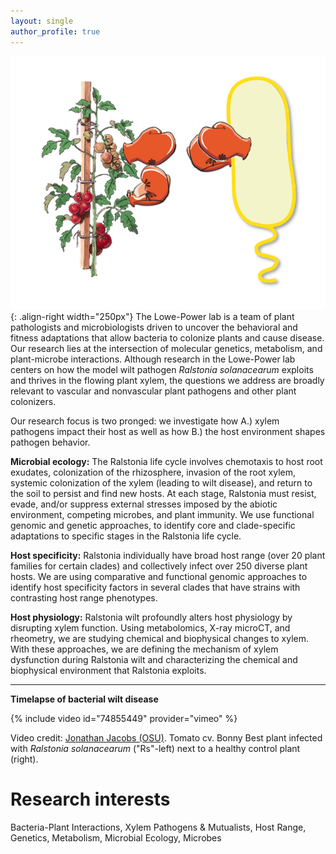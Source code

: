 ```yaml
---
layout: single
author_profile: true
---
```


![Tomato and bacterium with boxing gloves](/assets/tomato_vs_bacterium.png){: .align-right width="250px"}
The Lowe-Power lab is a team of plant pathologists and microbiologists driven to uncover the behavioral and fitness adaptations that allow bacteria to colonize plants and cause disease. Our research lies at the intersection of molecular genetics, metabolism, and plant-microbe interactions. Although research in the Lowe-Power lab centers on how the model wilt pathogen *Ralstonia solanacearum* exploits and thrives in the flowing plant xylem, the questions we address are broadly relevant to vascular and nonvascular plant pathogens and other plant colonizers.

Our research focus is two pronged: we investigate how A.) xylem pathogens impact their host as well as how B.) the host environment shapes pathogen behavior. 

**Microbial ecology:** The Ralstonia life cycle involves chemotaxis to host root exudates, colonization of the rhizosphere, invasion of the root xylem, systemic colonization of the xylem (leading to wilt disease), and return to the soil to persist and find new hosts. At each stage, Ralstonia must resist, evade, and/or suppress external stresses imposed by the abiotic environment, competing microbes, and plant immunity. We use functional genomic and genetic approaches, to identify core and clade-specific adaptations to specific stages in the Ralstonia life cycle. 

**Host specificity:** Ralstonia individually have broad host range (over 20 plant families for certain clades) and collectively infect over 250 diverse plant hosts.  We are using comparative and functional genomic approaches to identify host specificity factors in several clades that have strains with contrasting host range phenotypes. 

**Host physiology:** Ralstonia wilt profoundly alters host physiology by disrupting xylem function. Using metabolomics, X-ray microCT, and rheometry, we are studying chemical and biophysical changes to xylem. With these approaches, we are defining the mechanism of xylem dysfunction during Ralstonia wilt and characterizing the chemical and biophysical environment that Ralstonia exploits. 


---

**Timelapse of bacterial wilt disease**

{% include video id="74855449" provider="vimeo" %}

Video credit: [Jonathan Jacobs (OSU)](https://caps.osu.edu/people/jacobs.1080). Tomato cv. Bonny Best plant infected with *Ralstonia solanacearum* ("Rs"-left) next to a healthy control plant (right).

# Research interests
Bacteria-Plant Interactions, Xylem Pathogens & Mutualists, Host Range, Genetics, Metabolism, Microbial Ecology, Microbes
